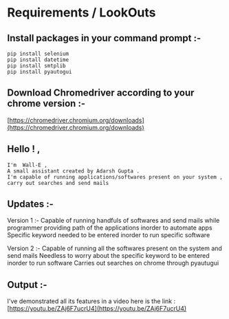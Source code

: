 # Requirements / LookOuts

## Install packages in your command prompt :-
    pip install selenium
    pip install datetime
    pip install smtplib
    pip install pyautogui

## Download Chromedriver according to your chrome version :-
   [https://chromedriver.chromium.org/downloads](https://chromedriver.chromium.org/downloads)

## Hello ! ,
    I'm  Wall-E ,
    A small assistant created by Adarsh Gupta .
    I'm capable of running applications/softwares present on your system , carry out searches and send mails
    
## Updates :-
   Version 1 :- Capable of running handfuls of softwares and send mails while programmer providing path of the applications inorder to automate apps
                Specific keyword needed to be entered inorder to run specific software
   
   Version 2 :- Capable of running all the softwares present on the system  and send mails
                Needless to worry about the specific keyword to be entered inorder to run software
                Carries out searches on chrome through pyautugui

## Output :-
I've demonstrated all its features in a video here is the link : 
[https://youtu.be/ZAj6F7ucrU4](https://youtu.be/ZAj6F7ucrU4)
